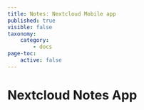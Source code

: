 ```yaml
---
title: Notes: Nextcloud Mobile app
published: true
visible: false
taxonomy:
    category:
        - docs
page-toc:
    active: false
---
```


# Nextcloud Notes App
